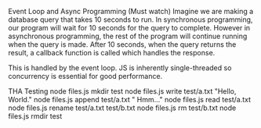 Event Loop and Async Programming (Must watch)
Imagine we are making a database query that takes 10 seconds to run. In synchronous programming, our program will wait for 10 seconds for the query to complete. However in asynchronous programming, the rest of the program will continue running when the query is made. After 10 seconds, when the query returns the result, a callback function is called which handles the response.

This is handled by the event loop. JS is inherently single-threaded so concurrency is essential for good performance.

THA Testing
node files.js mkdir test
node files.js write test/a.txt "Hello, World."
node files.js append test/a.txt " Hmm..."
node files.js read test/a.txt
node files.js rename test/a.txt test/b.txt
node files.js rm test/b.txt
node files.js rmdir test
